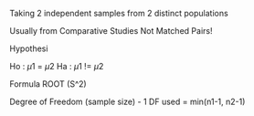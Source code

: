 
Taking 2 independent samples from 2 distinct populations


Usually from Comparative Studies
	Not Matched Pairs!


Hypothesi 

Ho : $\mu1$ = $\mu2$
Ha : $\mu1$ != $\mu2$


Formula
ROOT (S^2)


Degree of Freedom
(sample size) - 1
DF used = min(n1-1, n2-1)
